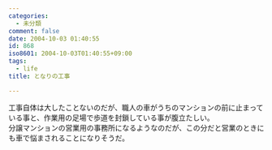 ```yaml
---
categories:
  - 未分類
comment: false
date: 2004-10-03 01:40:55
id: 868
iso8601: 2004-10-03T01:40:55+09:00
tags:
  - life
title: となりの工事

---
```


<div class="entry-body">
  <p>工事自体は大したことないのだが、職人の車がうちのマンションの前に止まっている事と、作業用の足場で歩道を封鎖している事が腹立たしい。<br />
    分譲マンションの営業用の事務所になるようなのだが、この分だと営業のときにも車で悩まされることになりそうだ。</p>
</div>
